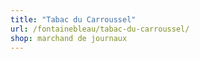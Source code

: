```yaml
---
title: "Tabac du Carroussel"
url: /fontainebleau/tabac-du-carroussel/
shop: marchand de journaux
---
```

